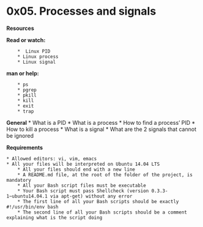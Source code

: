 # **0x05. Processes and signals**

**Resources**

**Read or watch:**

        *  Linux PID
        * Linux process
        * Linux signal

**man or help:**

        * ps
        * pgrep
        * pkill
        * kill
        * exit
        * trap

**General**
	* What is a PID
	* What is a process
	* How to find a process’ PID
	* How to kill a process
	* What is a signal
	* What are the 2 signals that cannot be ignored

**Requirements**

	* Allowed editors: vi, vim, emacs
	* All your files will be interpreted on Ubuntu 14.04 LTS
        * All your files should end with a new line
        * A README.md file, at the root of the folder of the project, is mandatory
        * All your Bash script files must be executable
        * Your Bash script must pass Shellcheck (version 0.3.3-1~ubuntu14.04.1 via apt-get) without any error
        * The first line of all your Bash scripts should be exactly #!/usr/bin/env bash
        * The second line of all your Bash scripts should be a comment explaining what is the script doing